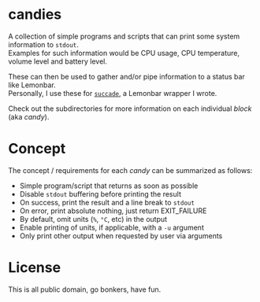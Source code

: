 # candies

A collection of simple programs and scripts that can print some system information to `stdout`.   
Examples for such information would be CPU usage, CPU temperature, volume level and battery level.

These can then be used to gather and/or pipe information to a status bar like Lemonbar.   
Personally, I use these for [`succade`](https://github.com/domsson/succade), a Lemonbar wrapper I wrote.

Check out the subdirectories for more information on each individual _block_ (aka _candy_).

# Concept

The concept / requirements for each _candy_ can be summarized as follows:

- Simple program/script that returns as soon as possible
- Disable `stdout` buffering before printing the result
- On success, print the result and a line break to `stdout`
- On error, print absolute nothing, just return EXIT_FAILURE
- By default, omit units (`%`, `°C`, etc) in the output
- Enable printing of units, if applicable, with a `-u` argument
- Only print other output when requested by user via arguments

# License

This is all public domain, go bonkers, have fun.
